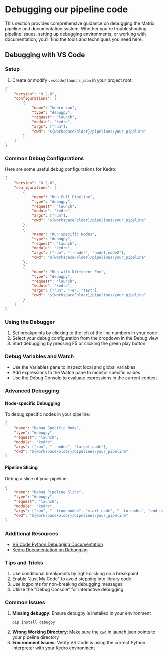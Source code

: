 # Debugging our pipeline code
This section provides comprehensive guidance on debugging the Matrix pipeline and documentation system. Whether you're troubleshooting pipeline issues, setting up debugging environments, or working with documentation, you'll find the tools and techniques you need here.

## Debugging with VS Code

### Setup

1. Create or modify `.vscode/launch.json` in your project root:

```json
{
    "version": "0.2.0",
    "configurations": [
        {
            "name": "kedro run",
            "type": "debugpy",
            "request": "launch",
            "module": "kedro",
            "args": ["run"],
            "cwd": "${workspaceFolder}/pipelines/your_pipeline"
        }
    ]
}
```

### Common Debug Configurations 

Here are some useful debug configurations for Kedro:

```json
{
    "version": "0.2.0",
    "configurations": [
        {
            "name": "Run Full Pipeline",
            "type": "debugpy",
            "request": "launch", 
            "module": "kedro",
            "args": ["run"],
            "cwd": "${workspaceFolder}/pipelines/your_pipeline"
        },
        {
            "name": "Run Specific Nodes",
            "type": "debugpy",
            "request": "launch",
            "module": "kedro",
            "args": ["run", "--nodes", "node1,node2"],
            "cwd": "${workspaceFolder}/pipelines/your_pipeline"
        },
        {
            "name": "Run with Different Env",
            "type": "debugpy", 
            "request": "launch",
            "module": "kedro",
            "args": ["run", "-e", "test"],
            "cwd": "${workspaceFolder}/pipelines/your_pipeline"
        }
    ]
}
```

### Using the Debugger

1. Set breakpoints by clicking to the left of the line numbers in your code
2. Select your debug configuration from the dropdown in the Debug view
3. Start debugging by pressing F5 or clicking the green play button

### Debug Variables and Watch

- Use the Variables pane to inspect local and global variables
- Add expressions to the Watch pane to monitor specific values
- Use the Debug Console to evaluate expressions in the current context

### Advanced Debugging

#### Node-specific Debugging

To debug specific nodes in your pipeline:

```json
{
    "name": "Debug Specific Node",
    "type": "debugpy",
    "request": "launch",
    "module": "kedro",
    "args": ["run", "--nodes", "target_node"],
    "cwd": "${workspaceFolder}/pipelines/your_pipeline"
}
```

#### Pipeline Slicing

Debug a slice of your pipeline:

```json
{
    "name": "Debug Pipeline Slice",
    "type": "debugpy",
    "request": "launch",
    "module": "kedro",
    "args": ["run", "--from-nodes", "start_node", "--to-nodes", "end_node"],
    "cwd": "${workspaceFolder}/pipelines/your_pipeline"
}
```

### Additional Resources

- [VS Code Python Debugging Documentation](https://code.visualstudio.com/docs/python/debugging)
- [Kedro Documentation on Debugging](https://kedro.readthedocs.io/en/stable/development/debugging.html)

### Tips and Tricks

1. Use conditional breakpoints by right-clicking on a breakpoint
2. Enable "Just My Code" to avoid stepping into library code
3. Use logpoints for non-breaking debugging messages
4. Utilize the "Debug Console" for interactive debugging

### Common Issues

1. **Missing debugpy**: Ensure debugpy is installed in your environment
   ```bash
   pip install debugpy
   ```
2. **Wrong Working Directory**: Make sure the `cwd` in launch.json points to your pipeline directory
3. **Environment Issues**: Verify VS Code is using the correct Python interpreter with your Kedro environment 